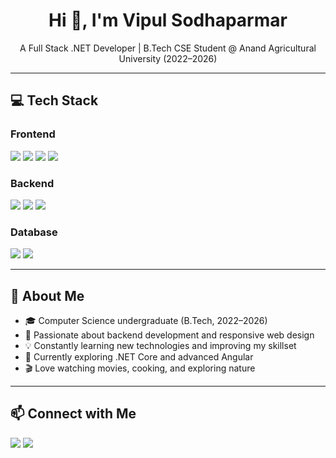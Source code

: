 <h1 align="center">Hi 👋, I'm Vipul Sodhaparmar</h1>
<p align="center">
  A Full Stack .NET Developer | B.Tech CSE Student @ Anand Agricultural University (2022–2026)
</p>

---

## 💻 Tech Stack

### Frontend  
<p>
  <img src="https://img.shields.io/badge/HTML5-E34F26?logo=html5&logoColor=white" />
  <img src="https://img.shields.io/badge/CSS3-1572B6?logo=css3&logoColor=white" />
  <img src="https://img.shields.io/badge/Bootstrap-7952B3?logo=bootstrap&logoColor=white" />
  <img src="https://img.shields.io/badge/Angular-DD0031?logo=angular&logoColor=white" />
</p>

### Backend  
<p>
  <img src="https://img.shields.io/badge/PHP-777BB4?logo=php&logoColor=white" />
  <img src="https://img.shields.io/badge/C%23-239120?logo=c-sharp&logoColor=white" />
  <img src="https://img.shields.io/badge/.NET-512BD4?logo=dotnet&logoColor=white" />
</p>

### Database  
<p>
  <img src="https://img.shields.io/badge/MySQL-4479A1?logo=mysql&logoColor=white" />
  <img src="https://img.shields.io/badge/SQL_Server-CC2927?logo=microsoft-sql-server&logoColor=white" />
</p>

---

## 🧠 About Me

- 🎓 Computer Science undergraduate (B.Tech, 2022–2026)
- 🧰 Passionate about backend development and responsive web design
- 💡 Constantly learning new technologies and improving my skillset
- 🌱 Currently exploring .NET Core and advanced Angular
- 🎬 Love watching movies, cooking, and exploring nature

---


## 📫 Connect with Me

<p>
  <a href="mailto:vipulsodhaparmar26@gmail.com"><img src="https://img.shields.io/badge/Gmail-D14836?logo=gmail&logoColor=white" /></a>
  <a href="https://linkedin.com/in/vipulsodhaparmar26"><img src="https://img.shields.io/badge/LinkedIn-0A66C2?logo=linkedin&logoColor=white" /></a>
</p>

